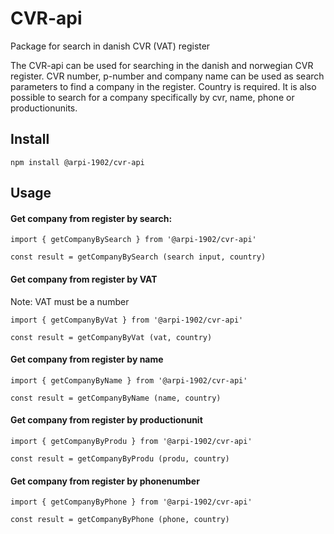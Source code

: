 # CVR-api
Package for search in danish CVR (VAT) register 

The CVR-api can be used for searching in the danish and norwegian CVR register.
CVR number, p-number and company name can be used as search parameters to find a company in the register. Country is required. 
It is also possible to search for a company specifically by cvr, name, phone or productionunits.

## Install

```
npm install @arpi-1902/cvr-api
```

## Usage

#### Get company from register by search:

```
import { getCompanyBySearch } from '@arpi-1902/cvr-api'

const result = getCompanyBySearch (search input, country)
```

#### Get company from register by VAT

Note: VAT must be a number

```
import { getCompanyByVat } from '@arpi-1902/cvr-api'

const result = getCompanyByVat (vat, country)
```

#### Get company from register by name

```
import { getCompanyByName } from '@arpi-1902/cvr-api'

const result = getCompanyByName (name, country)
```

#### Get company from register by productionunit

```
import { getCompanyByProdu } from '@arpi-1902/cvr-api'

const result = getCompanyByProdu (produ, country)
```

#### Get company from register by phonenumber

```
import { getCompanyByPhone } from '@arpi-1902/cvr-api'

const result = getCompanyByPhone (phone, country)
```
